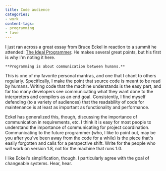 ```yaml
---
title: Code audience
categories:
- work
content-tags:
- programming
- fave
---
```


I just ran across a great essay from Bruce Eckel in reaction to a summit he attended: [The Ideal
Programmer][1].  He makes several great points, but his first is why I'm noting it here.

   [1]: http://mindview.net/WebLog/log-0038

	**Programming is about communication between humans.**

This is one of my favorite personal mantras, and one that I chant to others regularly.  Specifically, I make the point that source code is meant to be read by humans.  Writing code that the machine understands is the easy part, and far too many developers see communicating what they want done to the interpreters and compilers as an end goal.  Consistently, I find myself defending (to a variety of audiences) that the readability of code for maintenance is at least as important as functionality and performance.

Eckel has generalized this, though, discussing the importance of communication in requirements, etc.  I think it is easy for most people to understand the importance of communicating for project coordination.  Communicating to the future programmer (who, I like to point out, may be you after you've been away from the code for a while) is the piece that's easily forgotten and calls for a perspective shift.  Write for the people who will work on version 1.8, not for the machine that runs 1.0.

I like Eckel's simplification, though.  I particularly agree with the goal of changeable systems.  Hear, hear.
